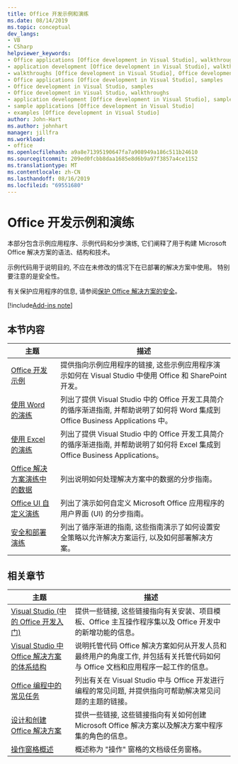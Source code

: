 ```yaml
---
title: Office 开发示例和演练
ms.date: 08/14/2019
ms.topic: conceptual
dev_langs:
- VB
- CSharp
helpviewer_keywords:
- Office applications [Office development in Visual Studio], walkthroughs
- application development [Office development in Visual Studio], walkthroughs
- walkthroughs [Office development in Visual Studio], Office development
- Office applications [Office development in Visual Studio], samples
- Office development in Visual Studio, samples
- Office development in Visual Studio, walkthroughs
- application development [Office development in Visual Studio], samples
- sample applications [Office development in Visual Studio]
- examples [Office development in Visual Studio]
author: John-Hart
ms.author: johnhart
manager: jillfra
ms.workload:
- office
ms.openlocfilehash: a9a8e71395190647fa7a908949a186c511b24610
ms.sourcegitcommit: 209ed0fcbb8daa1685e8d6b9a97f3857a4ce1152
ms.translationtype: MT
ms.contentlocale: zh-CN
ms.lasthandoff: 08/16/2019
ms.locfileid: "69551680"
---
```

# <a name="office-development-samples-and-walkthroughs"></a>Office 开发示例和演练
  本部分包含示例应用程序、示例代码和分步演练, 它们阐释了用于构建 Microsoft Office 解决方案的语法、结构和技术。

 示例代码用于说明目的, 不应在未修改的情况下在已部署的解决方案中使用。 特别要注意的是安全性。

 有关保护应用程序的信息, 请参阅[保护 Office 解决方案的安全](../vsto/securing-office-solutions.md)。

[!include[Add-ins note](includes/addinsnote.md)]

## <a name="in-this-section"></a>本节内容

|主题|描述|
|-----------|-----------------|
|[Office 开发示例](../vsto/office-development-samples.md)|提供指向示例应用程序的链接, 这些示例应用程序演示如何在 Visual Studio 中使用 Office 和 SharePoint 开发。|
|[使用 Word 的演练](../vsto/walkthroughs-using-word.md)|列出了提供 Visual Studio 中的 Office 开发工具简介的循序渐进指南, 并帮助说明了如何将 Word 集成到 Office Business Applications 中。|
|[使用 Excel 的演练](../vsto/walkthroughs-using-excel.md)|列出了提供 Visual Studio 中的 Office 开发工具简介的循序渐进指南, 并帮助说明了如何将 Excel 集成到 Office Business Applications。|
|[Office 解决方案演练中的数据](../vsto/data-in-office-solutions-walkthroughs.md)|列出说明如何处理解决方案中的数据的分步指南。|
|[Office UI 自定义演练](../vsto/office-ui-customization-walkthroughs.md)|列出了演示如何自定义 Microsoft Office 应用程序的用户界面 (UI) 的分步指南。|
|[安全和部署演练](../vsto/security-and-deployment-walkthroughs.md)|列出了循序渐进的指南, 这些指南演示了如何设置安全策略以允许解决方案运行, 以及如何部署解决方案。|

## <a name="related-sections"></a>相关章节

|主题|描述|
|-----------|-----------------|
|[Visual Studio &#40;中的 Office 开发入门&#41;](../vsto/getting-started-office-development-in-visual-studio.md)|提供一些链接, 这些链接指向有关安装、项目模板、Office 主互操作程序集以及 Office 开发中的新增功能的信息。|
|[Visual Studio 中 Office 解决方案的体系结构](../vsto/architecture-of-office-solutions-in-visual-studio.md)|说明托管代码 Office 解决方案如何从开发人员和最终用户的角度工作, 并包括有关托管代码如何与 Office 文档和应用程序一起工作的信息。|
|[Office 编程中的常见任务](../vsto/common-tasks-in-office-programming.md)|列出有关在 Visual Studio 中与 Office 开发进行编程的常见问题, 并提供指向可帮助解决常见问题的主题的链接。|
|[设计和创建 Office 解决方案](../vsto/designing-and-creating-office-solutions.md)|提供一些链接, 这些链接指向有关如何创建 Microsoft Office 解决方案以及解决方案中程序集的角色的信息。|
|[操作窗格概述](../vsto/actions-pane-overview.md)|概述称为 "操作" 窗格的文档级任务窗格。|
